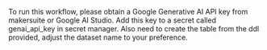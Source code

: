 To run this workflow, please obtain a Google Generative AI API key from makersuite or Google AI Studio.
Add this key to a secret called genai_api_key in secret manager. 
Also need to create the table from the ddl provided, adjust the dataset name to your preference.
